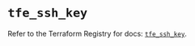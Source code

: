 # `tfe_ssh_key`

Refer to the Terraform Registry for docs: [`tfe_ssh_key`](https://registry.terraform.io/providers/hashicorp/tfe/0.51.0/docs/resources/ssh_key).
